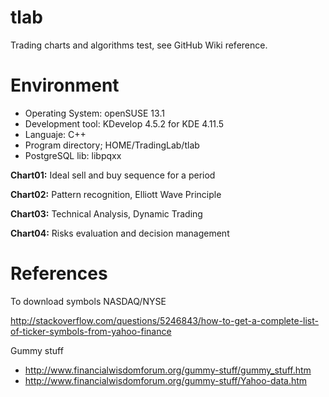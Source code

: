 # tlab
Trading charts and algorithms test, see GitHub  Wiki reference.
# Environment
* Operating System: openSUSE 13.1
* Development tool: KDevelop 4.5.2 for KDE 4.11.5
* Languaje: C++
* Program directory; HOME/TradingLab/tlab
* PostgreSQL lib: libpqxx

**Chart01:** Ideal sell and buy sequence for a period 

**Chart02:** Pattern recognition, Elliott Wave Principle

**Chart03:** Technical Analysis, Dynamic Trading

**Chart04:** Risks evaluation and decision management

# References
To download symbols NASDAQ/NYSE

http://stackoverflow.com/questions/5246843/how-to-get-a-complete-list-of-ticker-symbols-from-yahoo-finance

Gummy stuff

* http://www.financialwisdomforum.org/gummy-stuff/gummy_stuff.htm
* http://www.financialwisdomforum.org/gummy-stuff/Yahoo-data.htm



